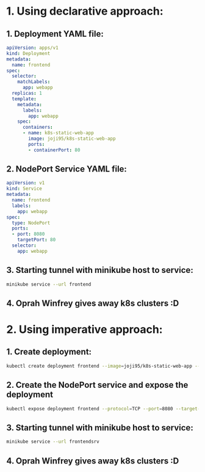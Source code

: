 # 1. Using declarative approach:
## 1. Deployment YAML file:
```YAML
apiVersion: apps/v1
kind: Deployment
metadata:
  name: frontend
spec:
  selector:
    matchLabels:
      app: webapp
  replicas: 1
  template:
    metadata:
      labels:
        app: webapp
    spec:
      containers:
      - name: k8s-static-web-app
        image: joji95/k8s-static-web-app
        ports:
        - containerPort: 80
```
## 2. NodePort Service YAML file:
```YAML
apiVersion: v1
kind: Service
metadata:
  name: frontend
  labels:
    app: webapp
spec:
  type: NodePort 
  ports:
  - port: 8080
    targetPort: 80
  selector:
    app: webapp
```
## 3. Starting tunnel with minikube host to service:
```bash
minikube service --url frontend
```
## 4. Oprah Winfrey gives away k8s clusters :D

# 2. Using imperative approach:
## 1. Create deployment:
```bash
kubectl create deployment frontend --image=joji95/k8s-static-web-app --port=80
```
## 2. Create the NodePort service and expose the deployment
```bash
kubectl expose deployment frontend --protocol=TCP --port=8080 --target-port=80 --name=frontendsrv --type=NodePort
```
## 3. Starting tunnel with minikube host to service:
```bash
minikube service --url frontendsrv
```
## 4. Oprah Winfrey gives away k8s clusters :D